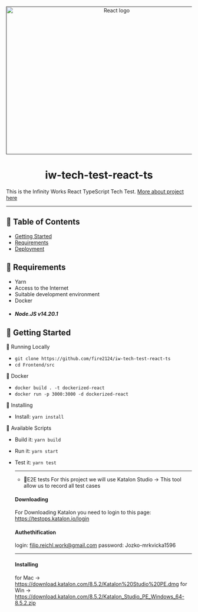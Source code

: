 <p align="center">
  <a href="" rel="noopener">
 <img width=584px height=400px src="https://dwglogo.com/wp-content/uploads/2017/09/1460px-React_logo.png" alt="React logo"></a>
</p>

<h1 align="center">  iw-tech-test-react-ts </h1>

<p align="left">This is the Infinity Works React TypeScript Tech Test. 
<a href="https://handbook.infinityworks.com/running-iw/recruitment/elaborations/front-end-user-story-and-elaboration">More about project here</a>
</p>

---

## 📝 Table of Contents

- [Getting Started](#getting_started)
- [Requirements](#requirements)
- [Deployment](#deployment)

## 🤔 Requirements <a name = "requirements"></a>

- Yarn
- Access to the Internet
- Suitable development environment
- Docker
- ##### Node.JS v14.20.1

## 🏁 Getting Started <a name = "getting_started"></a>

👷 Running Locally

- `git clone https://github.com/fire2124/iw-tech-test-react-ts`
- `cd Frontend/src `

👷 Docker

- `docker build . -t dockerized-react`
- `docker run -p 3000:3000 -d dockerized-react`

👷 Installing

- Install: `yarn install`

👷 Available Scripts

- Build it: `yarn build`
- Run it: `yarn start`
- Test it: `yarn test`

  ***

  - 👷E2E tests
    For this project we will use Katalon Studio -> This tool allow us to record all test cases

  #### Downloading

  For Downloading Katalon you need to login to this page:
  https://testops.katalon.io/login

  #### Authethification

  login: filip.reichl.work@gmail.com
  password: Jozko-mrkvicka1596

  ***

  #### Installing

  for Mac -> https://download.katalon.com/8.5.2/Katalon%20Studio%20PE.dmg
  for Win -> https://download.katalon.com/8.5.2/Katalon_Studio_PE_Windows_64-8.5.2.zip
